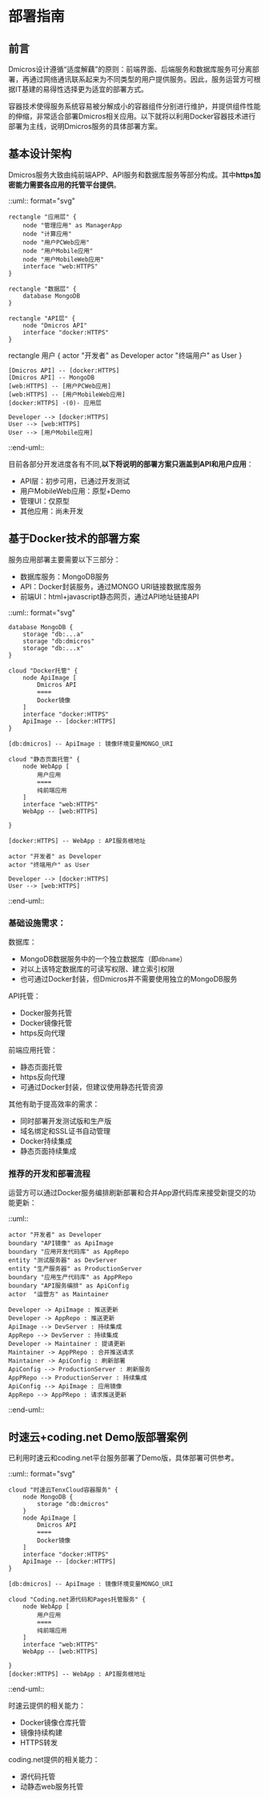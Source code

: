 # 部署指南

## 前言

Dmicros设计遵循“适度解藕”的原则：前端界面、后端服务和数据库服务可分离部署，再通过网络通讯联系起来为不同类型的用户提供服务。因此，服务运营方可根据IT基建的易得性选择更为适宜的部署方式。

容器技术使得服务系统容易被分解成小的容器组件分别进行维护，并提供组件性能的伸缩，非常适合部署Dmicros相关应用。以下就将以利用Docker容器技术进行部署为主线，说明Dmicros服务的具体部署方案。

## 基本设计架构

Dmicros服务大致由纯前端APP、API服务和数据库服务等部分构成。其中**https加密能力需要各应用的托管平台提供**。

::uml:: format="svg"

    rectangle "应用层" {
        node "管理应用" as ManagerApp
        node "计算应用"
        node "用户PCWeb应用"
        node "用户Mobile应用"
        node "用户MobileWeb应用"
        interface "web:HTTPS"
    }

    rectangle "数据层" {
        database MongoDB
    }

    rectangle "API层" {
        node "Dmicros API"
        interface "docker:HTTPS"
    }

   rectangle 用户 {
        actor "开发者" as Developer
        actor "终端用户" as User
    }

    [Dmicros API] -- [docker:HTTPS]
    [Dmicros API] -- MongoDB
    [web:HTTPS] -- [用户PCWeb应用]
    [web:HTTPS] -- [用户MobileWeb应用]
    [docker:HTTPS] -(0)- 应用层

    Developer --> [docker:HTTPS]
    User --> [web:HTTPS]
    User --> [用户Mobile应用]

::end-uml::

目前各部分开发进度各有不同,**以下将说明的部署方案只涵盖到API和用户应用**：

  * API层：初步可用，已通过开发测试
  * 用户MobileWeb应用：原型+Demo
  * 管理UI：仅原型
  * 其他应用：尚未开发

## 基于Docker技术的部署方案

服务应用部署主要需要以下三部分：

  * 数据库服务：MongoDB服务
  * API：Docker封装服务，通过MONGO URI链接数据库服务
  * 前端UI：html+javascript静态网页，通过API地址链接API

::uml:: format="svg"

    database MongoDB {
        storage "db:...a"
        storage "db:dmicros"
        storage "db:...x"
    }

    cloud "Docker托管" {
        node ApiImage [
            Dmicros API
            ====
            Docker镜像
        ]
        interface "docker:HTTPS"
        ApiImage -- [docker:HTTPS]
    }

    [db:dmicros] -- ApiImage : 镜像环境变量MONGO_URI

    cloud "静态页面托管" {
        node WebApp [
            用户应用
            ====
            纯前端应用
        ]
        interface "web:HTTPS"
        WebApp -- [web:HTTPS]

    }

    [docker:HTTPS] -- WebApp : API服务根地址

    actor "开发者" as Developer
    actor "终端用户" as User

    Developer --> [docker:HTTPS]
    User --> [web:HTTPS]

::end-uml::

### 基础设施需求：

数据库：

  * MongoDB数据服务中的一个独立数据库（即`dbname`）
  * 对以上该特定数据库的可读写权限、建立索引权限
  * 也可通过Docker封装，但Dmicros并不需要使用独立的MongoDB服务

API托管：

  * Docker服务托管
  * Docker镜像托管
  * https反向代理

前端应用托管：

  * 静态页面托管
  * https反向代理
  * 可通过Docker封装，但建议使用静态托管资源

其他有助于提高效率的需求：

  * 同时部署开发测试版和生产版
  * 域名绑定和SSL证书自动管理
  * Docker持续集成
  * 静态页面持续集成

### 推荐的开发和部署流程

运营方可以通过Docker服务编排刷新部署和合并App源代码库来接受新提交的功能更新：

::uml::

    actor "开发者" as Developer
    boundary "API镜像" as ApiImage
    boundary "应用开发代码库" as AppRepo
    entity "测试服务器" as DevServer
    entity "生产服务器" as ProductionServer
    boundary "应用生产代码库" as AppPRepo
    boundary "API服务编排" as ApiConfig
    actor  "运营方" as Maintainer

    Developer -> ApiImage : 推送更新
    Developer -> AppRepo : 推送更新
    ApiImage --> DevServer : 持续集成
    AppRepo --> DevServer : 持续集成
    Developer -> Maintainer : 提请更新
    Maintainer -> AppPRepo : 合并推送请求
    Maintainer -> ApiConfig : 刷新部署
    ApiConfig --> ProductionServer : 刷新服务
    AppPRepo --> ProductionServer : 持续集成
    ApiConfig --> ApiImage : 应用镜像
    AppRepo --> AppPRepo : 请求推送更新

::end-uml::

## 时速云+coding.net Demo版部署案例

已利用时速云和coding.net平台服务部署了Demo版，具体部署可供参考。

::uml:: format="svg"

    cloud "时速云TenxCloud容器服务" {
        node MongoDB {
            storage "db:dmicros"
        }
        node ApiImage [
            Dmicros API
            ====
            Docker镜像
        ]
        interface "docker:HTTPS"
        ApiImage -- [docker:HTTPS]
    }

    [db:dmicros] -- ApiImage : 镜像环境变量MONGO_URI

    cloud "Coding.net源代码和Pages托管服务" {
        node WebApp [
            用户应用
            ====
            纯前端应用
        ]
        interface "web:HTTPS"
        WebApp -- [web:HTTPS]

    }
    [docker:HTTPS] -- WebApp : API服务根地址

::end-uml::

时速云提供的相关能力：

  * Docker镜像仓库托管
  * 镜像持续构建
  * HTTPS转发

coding.net提供的相关能力：

  * 源代码托管
  * 动静态web服务托管
